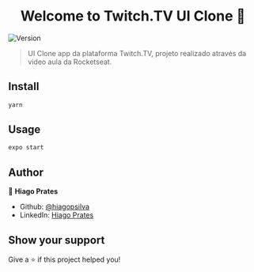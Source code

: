 <h1 align="center">Welcome to Twitch.TV UI Clone 👋</h1>
<p>
  <img alt="Version" src="https://img.shields.io/badge/version-0.1.0-blue.svg?cacheSeconds=2592000" />
</p>

> UI Clone app da plataforma Twitch.TV, projeto realizado através da video aula da Rocketseat.

## Install

```sh
yarn
```

## Usage

```sh
expo start
```

## Author

👤 **Hiago Prates**

* Github: [@hiagopsilva](https://github.com/hiagopsilva)
* LinkedIn: [Hiago Prates](https://linkedin.com/in/hiagopsilva)

## Show your support

Give a ⭐️ if this project helped you!